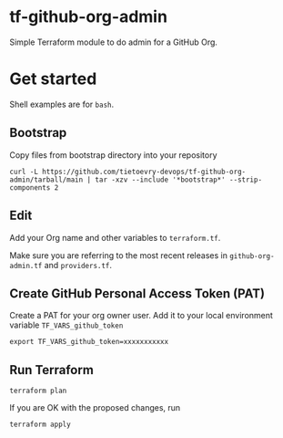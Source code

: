 # tf-github-org-admin
Simple Terraform module to do admin for a GitHub Org.

# Get started

Shell examples are for `bash`.

## Bootstrap

Copy files from bootstrap directory into your repository

```.shell
curl -L https://github.com/tietoevry-devops/tf-github-org-admin/tarball/main | tar -xzv --include '*bootstrap*' --strip-components 2
```

## Edit

Add your Org name and other variables to `terraform.tf`.

Make sure you are referring to the most recent releases in `github-org-admin.tf` and `providers.tf`.

## Create GitHub Personal Access Token (PAT)

Create a PAT for your org owner user.
Add it to your local environment variable `TF_VARS_github_token`

```.shell
export TF_VARS_github_token=xxxxxxxxxxx
```

## Run Terraform

```.shell
terraform plan
```

If you are OK with the proposed changes, run

```.shell
terraform apply
```
